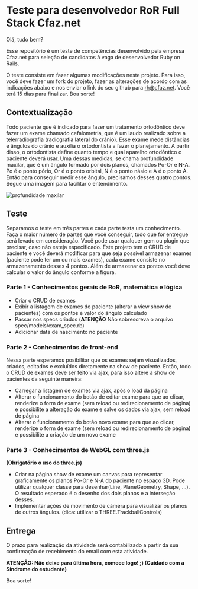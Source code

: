 # Teste para desenvolvedor RoR Full Stack Cfaz.net

Olá, tudo bem?

Esse repositório é um teste de competências desenvolvido pela empresa Cfaz.net para seleção de candidatos à vaga de desenvolvedor Ruby on Rails.

O teste consiste em fazer algumas modificações neste projeto. Para isso, você deve fazer um fork do projeto, fazer as alterações de acordo com as indicações abaixo e nos enviar o link do seu github para rh@cfaz.net. Você terá 15 dias para finalizar. Boa sorte!

## Contextualização
Todo paciente que é indicado para fazer um tratamento ortodôntico deve fazer um exame chamado cefalometria, que é um laudo realizado sobre a telerradiografia (radiografia lateral do crânio). Esse exame mede distâncias e ângulos do crânio e auxilia o ortodontista a fazer o planejamento. A partir disso, o ortodontista define quanto tempo e qual aparelho ortodôntico o paciente deverá usar. Uma dessas medidas, se chama profundidade maxilar, que é um ângulo formado por dois planos, chamados Po-Or e N-A. Po é o ponto pório, Or é o ponto orbital, N é o ponto násio e A é o ponto A. Então para conseguir medir esse ângulo, precisamos desses quatro pontos. Segue uma imagem para facilitar o entendimento.

![profundidade maxilar](https://user-images.githubusercontent.com/1520828/59073049-ccdf3780-889b-11e9-8e10-c7b30175b4ae.png)

## Teste
Separamos o teste em três partes e cada parte testa um conhecimento. Faça o maior número de partes que você conseguir, tudo que for entregue será levado em consideração. Você pode usar qualquer gem ou plugin que precisar, caso não esteja especificado. Este projeto tem o CRUD de paciente e você deverá modificar para que seja possível armazenar exames (paciente pode ter um ou mais exames), cada exame consiste no armazenamento desses 4 pontos. Além de armazenar os pontos você deve calcular o valor do ângulo conforme a figura.

### Parte 1 - Conhecimentos gerais de RoR, matemática e lógica
- Criar o CRUD de exames
- Exibir a listagem de exames do paciente (alterar a view show de pacientes) com os pontos e valor do ângulo calculado
- Passar nos specs criados (**ATENÇÃO** Não sobrescreva o arquivo spec/models/exam_spec.rb)
- Adicionar data de nascimento no paciente

### Parte 2 - Conhecimentos de front-end
Nessa parte esperamos posibilitar que os exames sejam visualizados, criados, editados e excluídos diretamente na show de paciente. Então, todo o CRUD de exames deve ser feito via ajax, para isso altere a show de pacientes da seguinte maneira:
- Carregar a listagem de exames via ajax, após o load da página
- Alterar o funcionamento do botão de editar exame para que ao clicar, renderize o form de exame (sem reload ou redirecionamento de página) e possibilite a alteração do exame e salve os dados via ajax, sem reload de página
- Alterar o funcionamento do botão novo exame para que ao clicar, renderize o form de exame (sem reload ou redirecionamento de página) e possibilite a criação de um novo exame

### Parte 3 - Conhecimentos de WebGL com three.js
**(Obrigatório o uso do three.js)**
- Criar na página show de exame um canvas para representar graficamente os planos Po-Or e N-A do paciente no espaço 3D. Pode utilizar qualquer classe para desenhar(Line, PlaneGeometry, Shape, ...). O resultado esperado é o desenho dos dois planos e a interseção desses.
- Implementar ações de movimento de câmera para visualizar os planos de outros ângulos. (dica: utilizar o THREE.TrackballControls)

## Entrega
O prazo para realização da atividade será contabilizado a partir da sua confirmação de recebimento do email com esta atividade. 

**ATENÇÃO: Não deixe para última hora, comece logo! ;)  (Cuidado com a Síndrome do estudante)**


Boa sorte!
